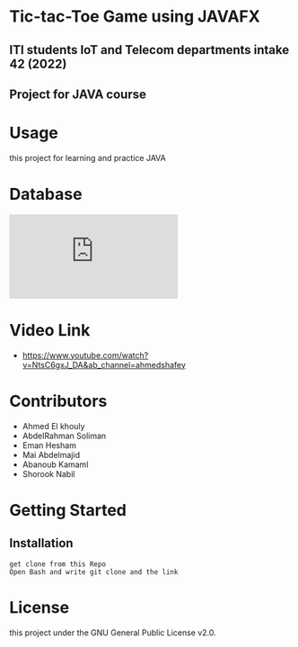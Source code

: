 # Tic-tac-Toe Game using JAVAFX
## ITI students IoT and Telecom departments intake 42 (2022)
## Project for JAVA course


# Usage
this project for learning and practice JAVA

# Database

![img](https://fv9-4.failiem.lv/thumb_show.php?i=nrfeucg2t&view)

# Video Link 
- https://www.youtube.com/watch?v=NtsC6gxJ_DA&ab_channel=ahmedshafey 

# Contributors
- Ahmed El khouly
- AbdelRahman Soliman
- Eman Hesham
- Mai Abdelmajid
- Abanoub Kamaml
- Shorook Nabil

# Getting Started
## Installation
```
get clone from this Repo
Open Bash and write git clone and the link

```

# License
this project under the GNU General Public License v2.0.




